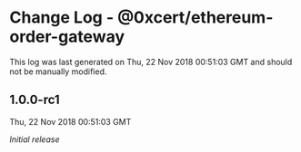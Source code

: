 # Change Log - @0xcert/ethereum-order-gateway

This log was last generated on Thu, 22 Nov 2018 00:51:03 GMT and should not be manually modified.

## 1.0.0-rc1
Thu, 22 Nov 2018 00:51:03 GMT

*Initial release*


